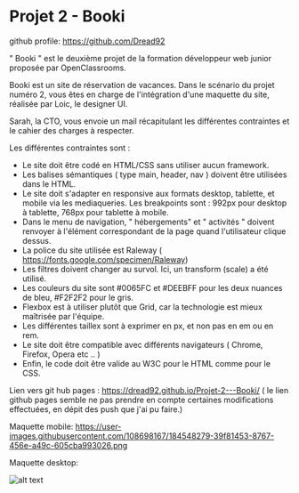 # Projet 2 - Booki

github profile: https://github.com/Dread92

" Booki " est le deuxième projet de la formation développeur web junior proposée par OpenClassrooms. 

Booki est un site de réservation de vacances. 
Dans le scénario du projet numéro 2, vous êtes en charge de l'intégration d'une maquette du site, réalisée par Loic, le designer UI.

Sarah, la CTO, vous envoie un mail récapitulant les différentes contraintes et le cahier des charges à respecter. 

Les différentes contraintes sont : 

- Le site doit être codé en HTML/CSS sans utiliser aucun framework. 
- Les balises sémantiques ( type main, header, nav ) doivent être utilisées dans le HTML.
- Le site doit s'adapter en responsive aux formats desktop, tablette, et mobile via les mediaqueries. Les breakpoints sont : 992px pour desktop à tablette, 768px pour tablette à mobile. 
- Dans le menu de navigation, " hébergements" et " activités " doivent renvoyer à l'élément correspondant de la page quand l'utilisateur clique dessus. 
- La police du site utilisée est Raleway ( https://fonts.google.com/specimen/Raleway)
- Les filtres doivent changer au survol. Ici, un transform (scale) a été utilisé.
- Les couleurs du site sont #0065FC et #DEEBFF pour les deux nuances de bleu, #F2F2F2 pour le gris.
- Flexbox est à utiliser plutôt que Grid, car la technologie est mieux maîtrisée par l'équipe.
- Les différentes taillex sont à exprimer en px, et non pas en em ou en rem.
- Le site doit être compatible avec différents navigateurs ( Chrome, Firefox, Opera etc .. )
- Enfin, le code doit être valide au W3C pour le HTML comme pour le CSS.


Lien vers git hub pages : https://dread92.github.io/Projet-2---Booki/ ( le lien github pages semble ne pas prendre en compte certaines modifications effectuées, en dépit des push que j'ai pu faire.)


Maquette mobile: 
  https://user-images.githubusercontent.com/108698167/184548279-39f81453-8767-456e-a49c-605cba993026.png
  
Maquette desktop:

![alt text](https://user-images.githubusercontent.com/108698167/184548351-a91a1951-6c31-449e-8d4d-3256d58cc9e4.png)

